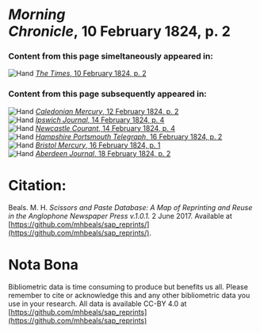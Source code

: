 # *Morning Chronicle*, 10 February 1824, p. 2  
  
### Content from this page simeltaneously appeared in:  
![Hand](http://scissorsandpaste.net/wp-content/uploads/2017/06/smallhandpointer.png) [*The Times*, 10 February 1824, p. 2](https://mhbeals.github.io/sap_html/The-Times/The-Times-10-February-1824-p-2)  
  
### Content from this page subsequently appeared in:  
![Hand](http://scissorsandpaste.net/wp-content/uploads/2017/06/smallhandpointer.png) [*Caledonian Mercury*, 12 February 1824, p. 2](https://mhbeals.github.io/sap_html/Caledonian-Mercury/Caledonian-Mercury-12-February-1824-p-2)  
![Hand](http://scissorsandpaste.net/wp-content/uploads/2017/06/smallhandpointer.png) [*Ipswich Journal*, 14 February 1824, p. 4](https://mhbeals.github.io/sap_html/Ipswich-Journal/Ipswich-Journal-14-February-1824-p-4)  
![Hand](http://scissorsandpaste.net/wp-content/uploads/2017/06/smallhandpointer.png) [*Newcastle Courant*, 14 February 1824, p. 4](https://mhbeals.github.io/sap_html/Newcastle-Courant/Newcastle-Courant-14-February-1824-p-4)  
![Hand](http://scissorsandpaste.net/wp-content/uploads/2017/06/smallhandpointer.png) [*Hampshire Portsmouth Telegraph*, 16 February 1824, p. 2](https://mhbeals.github.io/sap_html/Hampshire-Portsmouth-Telegraph/Hampshire-Portsmouth-Telegraph-16-February-1824-p-2)  
![Hand](http://scissorsandpaste.net/wp-content/uploads/2017/06/smallhandpointer.png) [*Bristol Mercury*, 16 February 1824, p. 1](https://mhbeals.github.io/sap_html/Bristol-Mercury/Bristol-Mercury-16-February-1824-p-1)  
![Hand](http://scissorsandpaste.net/wp-content/uploads/2017/06/smallhandpointer.png) [*Aberdeen Journal*, 18 February 1824, p. 2](https://mhbeals.github.io/sap_html/Aberdeen-Journal/Aberdeen-Journal-18-February-1824-p-2)  


# Citation: 

Beals. M. H. *Scissors and Paste Database: A Map of Reprinting and Reuse in the Anglophone Newspaper Press v.1.0.1.* 2 June 2017. Available at [https://github.com/mhbeals/sap_reprints/](https://github.com/mhbeals/sap_reprints/). 

# Nota Bona

Bibliometric data is time consuming to produce but benefits us all. Please remember to cite or acknowledge this and any other bibliometric data you use in your research. All data is available CC-BY 4.0 at [https://github.com/mhbeals/sap_reprints](https://github.com/mhbeals/sap_reprints)